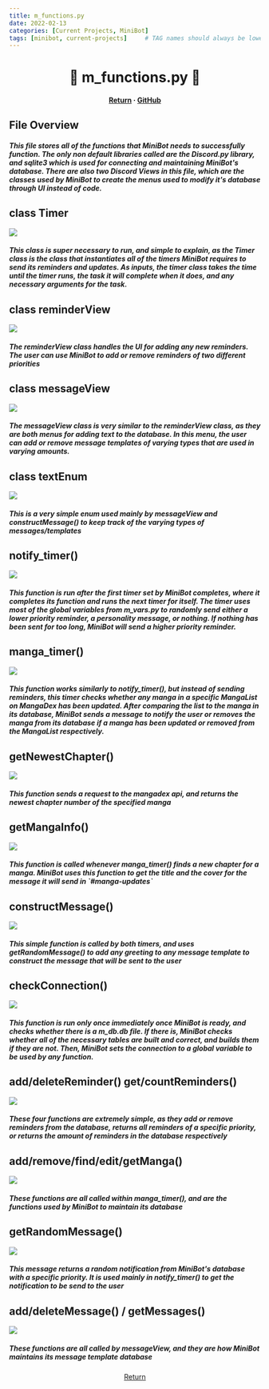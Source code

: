 ```yaml
---
title: m_functions.py
date: 2022-02-13
categories: [Current Projects, MiniBot]
tags: [minibot, current-projects]     # TAG names should always be lowercase
---
```

<div align=center>
<h1> 🤖 m_functions.py 🔎 </h1>
<h4>
  <a href="../minibot">Return</a>
  <span> · </span>
  <a href="https://github.com/cartex10/MiniBot">GitHub</a>
</h4>
</div>

## File Overview
<h5> This file stores all of the functions that MiniBot needs to successfully function. The only non default libraries called are the Discord.py library, and sqlite3 which is used for connecting and maintaining MiniBot's database. There are also two Discord Views in this file, which are the classes used by MiniBot to create the menus used to modify it's database through UI instead of code. </h5>

## class Timer
<img src= "/assets/minibot/m_functions/mf1.png">
<h5> This class is super necessary to run, and simple to explain, as the Timer class is the class that instantiates all of the timers MiniBot requires to send its reminders and updates. As inputs, the timer class takes the time until the timer runs, the task it will complete when it does, and any necessary arguments for the task. </h5>

## class reminderView
<img src= "/assets/minibot/m_functions/mf2.png">
<h5> The reminderView class handles the UI for adding any new reminders. The user can use MiniBot to add or remove reminders of two different priorities </h5>

## class messageView
<img src= "/assets/minibot/m_functions/mf3.png">
<h5> The messageView class is very similar to the reminderView class, as they are both menus for adding text to the database. In this menu, the user can add or remove message templates of varying types that are used in varying amounts. </h5>

## class textEnum
<img src= "/assets/minibot/m_functions/mf4.png">
<h5> This is a very simple enum used mainly by messageView and constructMessage() to keep track of the varying types of messages/templates </h5>

## notify_timer()
<img src= "/assets/minibot/m_functions/mf5.png">
<h5> This function is run after the first timer set by MiniBot completes, where it completes its function and runs the next timer for itself. The timer uses most of the global variables from m_vars.py to randomly send either a lower priority reminder, a personality message, or nothing. If nothing has been sent for too long, MiniBot will send a higher priority reminder. </h5>

## manga_timer()
<img src= "/assets/minibot/m_functions/mf6.png">
<h5> This function works similarly to notify_timer(), but instead of sending reminders, this timer checks whether any manga in a specific MangaList on MangaDex has been updated. After comparing the list to the manga in its database, MiniBot sends a message to notify the user or removes the manga from its database if a manga has been updated or removed from the MangaList respectively. </h5>

## getNewestChapter()
<img src= "/assets/minibot/m_functions/mf7.png">
<h5> This function sends a request to the mangadex api, and returns the newest chapter number of the specified manga </h5>

## getMangaInfo()
<img src= "/assets/minibot/m_functions/mf8.png">
<h5> This function is called whenever manga_timer() finds a new chapter for a manga. MiniBot uses this function to get the title and the cover for the message it will send in `#manga-updates` </h5>

## constructMessage()
<img src= "/assets/minibot/m_functions/mf9.png">
<h5> This simple function is called by both timers, and uses getRandomMessage() to add any greeting to any message template to construct the message that will be sent to the user </h5>

## checkConnection()
<img src= "/assets/minibot/m_functions/mf10.png">
<h5> This function is run only once immediately once MiniBot is ready, and checks whether there is a m_db.db file. If there is, MiniBot checks whether all of the necessary tables are built and correct, and builds them if they are not. Then, MiniBot sets the connection to a global variable to be used by any function. </h5>

## add/deleteReminder() get/countReminders()
<img src= "/assets/minibot/m_functions/mf11.png">
<h5> These four functions are extremely simple, as they add or remove reminders from the database, returns all reminders of a specific priority, or returns the amount of reminders in the database respectively </h5>

## add/remove/find/edit/getManga()
<img src= "/assets/minibot/m_functions/mf12.png">
<h5> These functions are all called within manga_timer(), and are the functions used by MiniBot to maintain its database </h5>

## getRandomMessage()
<img src= "/assets/minibot/m_functions/mf13.png">
<h5> This message returns a random notification from MiniBot's database with a specific priority. It is used mainly in notify_timer() to get the notification to be send to the user </h5>

## add/deleteMessage() / getMessages()
<img src= "/assets/minibot/m_functions/mf14.png">
<h5> These functions are all called by messageView, and they are how MiniBot maintains its message template database </h5>

<div align=center>
  <a href="../minibot">Return</a>
</div>